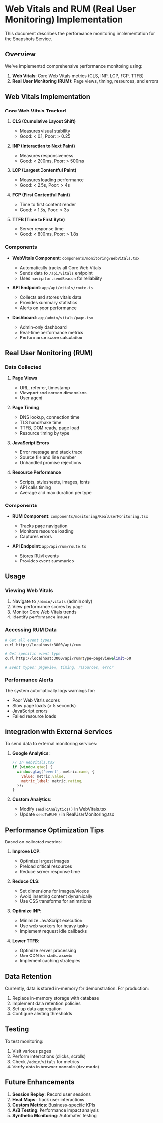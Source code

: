 # Web Vitals and RUM (Real User Monitoring) Implementation

This document describes the performance monitoring implementation for the Snapshots Service.

## Overview

We've implemented comprehensive performance monitoring using:
1. **Web Vitals**: Core Web Vitals metrics (CLS, INP, LCP, FCP, TTFB)
2. **Real User Monitoring (RUM)**: Page views, timing, resources, and errors

## Web Vitals Implementation

### Core Web Vitals Tracked

1. **CLS (Cumulative Layout Shift)**
   - Measures visual stability
   - Good: < 0.1, Poor: > 0.25

2. **INP (Interaction to Next Paint)**
   - Measures responsiveness
   - Good: < 200ms, Poor: > 500ms

3. **LCP (Largest Contentful Paint)**
   - Measures loading performance
   - Good: < 2.5s, Poor: > 4s

4. **FCP (First Contentful Paint)**
   - Time to first content render
   - Good: < 1.8s, Poor: > 3s

5. **TTFB (Time to First Byte)**
   - Server response time
   - Good: < 800ms, Poor: > 1.8s

### Components

- **WebVitals Component**: `components/monitoring/WebVitals.tsx`
  - Automatically tracks all Core Web Vitals
  - Sends data to `/api/vitals` endpoint
  - Uses `navigator.sendBeacon` for reliability

- **API Endpoint**: `app/api/vitals/route.ts`
  - Collects and stores vitals data
  - Provides summary statistics
  - Alerts on poor performance

- **Dashboard**: `app/admin/vitals/page.tsx`
  - Admin-only dashboard
  - Real-time performance metrics
  - Performance score calculation

## Real User Monitoring (RUM)

### Data Collected

1. **Page Views**
   - URL, referrer, timestamp
   - Viewport and screen dimensions
   - User agent

2. **Page Timing**
   - DNS lookup, connection time
   - TLS handshake time
   - TTFB, DOM ready, page load
   - Resource timing by type

3. **JavaScript Errors**
   - Error message and stack trace
   - Source file and line number
   - Unhandled promise rejections

4. **Resource Performance**
   - Scripts, stylesheets, images, fonts
   - API calls timing
   - Average and max duration per type

### Components

- **RUM Component**: `components/monitoring/RealUserMonitoring.tsx`
  - Tracks page navigation
  - Monitors resource loading
  - Captures errors

- **API Endpoint**: `app/api/rum/route.ts`
  - Stores RUM events
  - Provides event summaries

## Usage

### Viewing Web Vitals

1. Navigate to `/admin/vitals` (admin only)
2. View performance scores by page
3. Monitor Core Web Vitals trends
4. Identify performance issues

### Accessing RUM Data

```bash
# Get all event types
curl http://localhost:3000/api/rum

# Get specific event type
curl http://localhost:3000/api/rum?type=pageview&limit=50

# Event types: pageview, timing, resources, error
```

### Performance Alerts

The system automatically logs warnings for:
- Poor Web Vitals scores
- Slow page loads (> 5 seconds)
- JavaScript errors
- Failed resource loads

## Integration with External Services

To send data to external monitoring services:

1. **Google Analytics**:
   ```javascript
   // In WebVitals.tsx
   if (window.gtag) {
     window.gtag('event', metric.name, {
       value: metric.value,
       metric_label: metric.rating,
     });
   }
   ```

2. **Custom Analytics**:
   - Modify `sendToAnalytics()` in WebVitals.tsx
   - Update `sendToRUM()` in RealUserMonitoring.tsx

## Performance Optimization Tips

Based on collected metrics:

1. **Improve LCP**:
   - Optimize largest images
   - Preload critical resources
   - Reduce server response time

2. **Reduce CLS**:
   - Set dimensions for images/videos
   - Avoid inserting content dynamically
   - Use CSS transforms for animations

3. **Optimize INP**:
   - Minimize JavaScript execution
   - Use web workers for heavy tasks
   - Implement request idle callbacks

4. **Lower TTFB**:
   - Optimize server processing
   - Use CDN for static assets
   - Implement caching strategies

## Data Retention

Currently, data is stored in-memory for demonstration. For production:

1. Replace in-memory storage with database
2. Implement data retention policies
3. Set up data aggregation
4. Configure alerting thresholds

## Testing

To test monitoring:

1. Visit various pages
2. Perform interactions (clicks, scrolls)
3. Check `/admin/vitals` for metrics
4. Verify data in browser console (dev mode)

## Future Enhancements

1. **Session Replay**: Record user sessions
2. **Heat Maps**: Track user interactions
3. **Custom Metrics**: Business-specific KPIs
4. **A/B Testing**: Performance impact analysis
5. **Synthetic Monitoring**: Automated testing